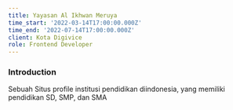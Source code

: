 ```yaml
---
title: Yayasan Al Ikhwan Meruya
time_start: '2022-03-14T17:00:00.000Z'
time_end: '2022-07-14T17:00:00.000Z'
client: Kota Digivice
role: Frontend Developer
---
```


### Introduction

Sebuah Situs profile institusi pendidikan diindonesia, yang memiliki pendidikan SD, SMP, dan SMA
